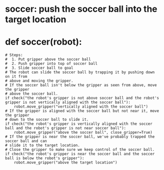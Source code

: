 # soccer: push the soccer ball into the target location
# def soccer(robot):
    # Steps:
    #  1. Put gripper above the soccer ball
    #  2. Push gripper into top of soccer ball
    #  3. Slide soccer ball to goal
    # The robot can slide the soccer ball by trapping it by pushing down on it from
    # above and moving the gripper.
    # If the soccer ball isn't below the gripper as seen from above, move the gripper
    # above the soccer ball.
    if check("the robot's gripper is not above soccer ball and the robot's gripper is not vertically aligned with the soccer ball"):
        robot.move_gripper("vertically aligned with the soccer ball")
    # If the gripper is aligned with the soccer ball but not near it, move the gripper
    # down to the soccer ball to slide it.
    if check("the robot's gripper is vertically aligned with the soccer ball and the robot's gripper is not near soccer ball"):
        robot.move_gripper("above the soccer ball", close_gripper=True)
    # If the gripper is near the soccer ball, we've probably trapped the soccer ball and can
    # slide it to the target location.
    # Close the gripper to make sure we keep control of the soccer ball.
    if check("the robot's gripper is near the soccer ball and the soccer ball is below the robot's gripper"):
        robot.move_gripper("above the target location")